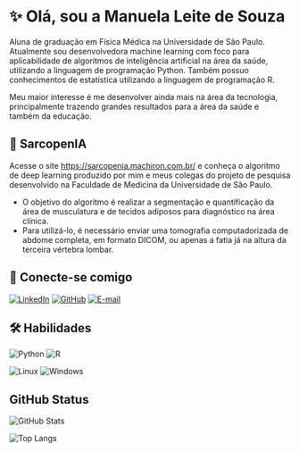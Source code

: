 
# ✨ Olá, sou a Manuela Leite de Souza

Aluna de graduação em Física Médica na Universidade de São Paulo. Atualmente sou desenvolvedora machine learning com foco para aplicabilidade de algoritmos de inteligência artificial na área da saúde, utilizando a linguagem de programação Python. Também possuo conhecimentos de estatística utilizando a linguagem de programação R.

Meu maior interesse é me desenvolver ainda mais na área da tecnologia, principalmente trazendo grandes resultados para a área da saúde e também da educação.

## 🏣 SarcopenIA

Acesse o site https://sarcopenia.machiron.com.br/ e conheça o algoritmo de deep learning produzido por mim e meus colegas do projeto de pesquisa desenvolvido na Faculdade de Medicina da Universidade de São Paulo.

- O objetivo do algoritmo é realizar a segmentação e quantificação da área de musculatura e de tecidos adiposos para diagnóstico na área clínica.
- Para utilizá-lo, é necessário enviar uma tomografia computadorizada de abdome completa, em formato DICOM, ou apenas a fatia já na altura da terceira vértebra lombar.

## 🔗 Conecte-se comigo
[![LinkedIn](https://img.shields.io/badge/LinkedIn-000?style=for-the-badge&logo=linkedin&logoColor=0E76A8)](https://www.linkedin.com/in/manuelaleite/)
[![GitHub](https://img.shields.io/badge/GitHub-000?style=for-the-badge&logo=github&logoColor=white)](+https://github.com/manuelaleite)
[![E-mail](https://img.shields.io/badge/-Email-000?style=for-the-badge&logo=microsoft-outlook&logoColor=007BFF)](mailto:manuelaleite@usp.br)


## 🛠 Habilidades
![Python](https://img.shields.io/badge/Python-000?style=for-the-badge&logo=python)
![R](https://img.shields.io/badge/R-000?style=for-the-badge&logo=R&logoColor=30A3DC)


![Linux](https://img.shields.io/badge/Linux-000?style=for-the-badge&logo=linux&logoColor=FCC624)
![Windows](https://img.shields.io/badge/Windows-000?style=for-the-badge&logo=windows&logoColor=2CA5E0)

## GitHub Status
![GitHub Stats](https://github-readme-stats.vercel.app/api?username=manuelaleite&theme=transparent&bg_color=000&border_color=30A3DC&show_icons=true&icon_color=30A3DC&title_color=E94D5F&text_color=FFF)

![Top Langs](https://github-readme-stats-git-masterrstaa-rickstaa.vercel.app/api/top-langs/?username=manuelaleite&bg_color=000&border_color=30A3DC&title_color=E94D5F&text_color=FFF)